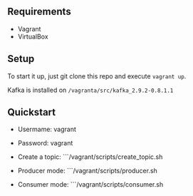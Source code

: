 Requirements
-------------------------
* Vagrant
* VirtualBox

Setup
-------------------------
To start it up, just git clone this repo and execute ```vagrant up```.

Kafka is installed on ```/vagranta/src/kafka_2.9.2-0.8.1.1```

Quickstart
-------------------------
* Usermame: vagrant
* Password: vagrant

* Create a topic:  ```/vagrant/scripts/create_topic.sh <topic name>
* Producer mode: ```/vagrant/scripts/producer.sh <topic name>
* Consumer mode: ```/vagrant/scripts/consumer.sh <topic name>

